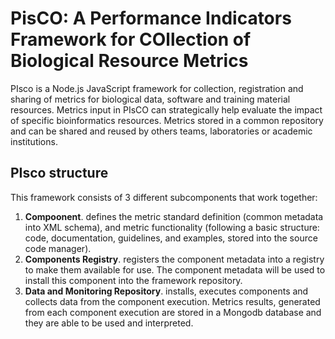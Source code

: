 # PisCO: A Performance Indicators Framework for COllection of Biological Resource Metrics

PIsco is a Node.js JavaScript framework for collection, registration and sharing of metrics for biological data, software and training material resources. Metrics input in PIsCO can strategically help evaluate the impact of specific bioinformatics resources. Metrics stored in a common repository and can be shared and reused by others teams, laboratories or academic institutions.

## PIsco structure

This framework consists of 3 different subcomponents that work together:

1. **Compoonent**. defines the metric standard definition (common metadata into  XML schema), and metric functionality (following a basic structure: code, documentation, guidelines, and examples, stored into the source code manager).
2. **Components Registry**. registers the component metadata into a registry to make them available for use. The component metadata will be used to install this component into the framework repository.
3. **Data and Monitoring Repository**. installs, executes components and collects data from the component execution.  Metrics results, generated from each component execution are stored in a Mongodb database and they are able to be used and interpreted.
